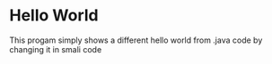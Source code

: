 # Hello World
This progam simply shows a different hello world from .java code by changing it in smali code

